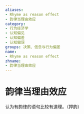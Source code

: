 ```yaml
---
aliases:
- Rhyme as reason effect
- 韵律当理由效应
category:
- 行为经济学
- 认知偏见
- 认知偏差
- 认知偏误
groups: 决策、信念与行为偏差
name:
- Rhyme as reason effect
zhname:
- 韵律当理由效应
---
```


# 韵律当理由效应

认为有韵律的语句比较有道理。（押韵）
